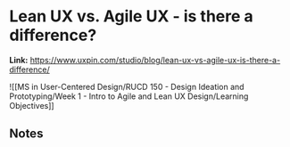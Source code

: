 # Lean UX vs. Agile UX - is there a difference?
**Link:** https://www.uxpin.com/studio/blog/lean-ux-vs-agile-ux-is-there-a-difference/

![[MS in User-Centered Design/RUCD 150 - Design Ideation and Prototyping/Week 1 - Intro to Agile and Lean UX Design/Learning Objectives]]

## Notes
